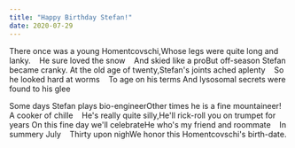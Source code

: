 ```yaml
---
title: "Happy Birthday Stefan!"
date: 2020-07-29
---
```


There once was a young Homentcovschi,Whose legs were quite long and lanky.    He sure loved the snow    And skied like a proBut off-season Stefan became cranky.
At the old age of twenty,Stefan's joints ached aplenty    So he looked hard at worms    To age on his terms
And lysosomal secrets were found to his glee

Some days Stefan plays bio-engineerOther times he is a fine mountaineer!    A cooker of chille    He's really quite silly,He'll rick-roll you on trumpet for years
On this fine day we'll celebrateHe who's my friend and roommate    In summery July    Thirty upon nighWe honor this Homentcovschi's birth-date.

